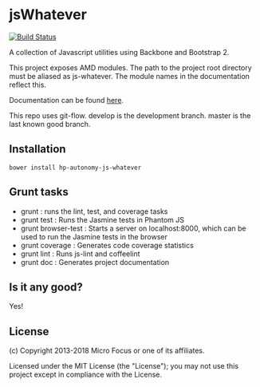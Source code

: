 # jsWhatever

[![Build Status](https://travis-ci.org/microfocus-idol/jsWhatever.svg?branch=master)](https://travis-ci.org/microfocus-idol/jsWhatever)

A collection of Javascript utilities using Backbone and Bootstrap 2.

This project exposes AMD modules. The path to the project root directory must be aliased as js-whatever. The module names
in the documentation reflect this.

Documentation can be found [here](http://microfocus-idol.github.io/jsWhatever).

This repo uses git-flow. develop is the development branch. master is the last known good branch.

## Installation

    bower install hp-autonomy-js-whatever

## Grunt tasks
* grunt : runs the lint, test, and coverage tasks
* grunt test : Runs the Jasmine tests in Phantom JS
* grunt browser-test : Starts a server on localhost:8000, which can be used to run the Jasmine tests in the browser
* grunt coverage : Generates code coverage statistics
* grunt lint : Runs js-lint and coffeelint
* grunt doc : Generates project documentation

## Is it any good?
Yes!

## License

(c) Copyright 2013-2018 Micro Focus or one of its affiliates.

Licensed under the MIT License (the "License"); you may not use this project except in compliance with the License.
